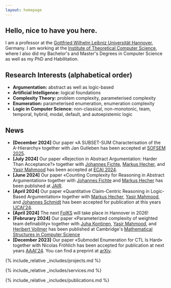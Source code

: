 ```yaml
---
layout: homepage
---
```


## Hello, nice to have you here.

I am a professor at the [Gottfried Wilhelm Leibniz Universität Hannover](https://www.uni-hannover.de), Germany. 
I am working at the [Institute of Theoretical Computer Science](https://www.thi.uni-hannover.de), where I also did my Bachelor's and Master's Degrees in Computer Science as well as my PhD and Habilitation.

## Research Interests (alphabetical order)

- **Argumentation:** abstract as well as logic-based
- **Artificial Intelligence:** logical foundations
- **Complexity Theory:** problem complexity, parameterised complexity
- **Enumeration:** parameterised enumeration, enumeration complexity
- **Logic in Computer Science:** non-classical, non-monotonic, team, temporal, hybrid, modal, default, and autoepistemic logic

## News
- **[December 2024]** Our paper «A SUBSET-SUM Characterisation of the A-Hierarchy» together with Jan Gutleben has been accepted at <a href="http://www.sofsem.sk/#accepted">SOFSEM 2025</a>.<br />
- **[July 2024]** Our paper «Rejection in Abstract Argumentation: Harder Than Acceptance?» together with <a href="https://liu.se/en/employee/johfi52)">Johannes Fichte</a>, <a href="https://www.csail.mit.edu/person/markus-hecher">Markus Hecher</a>, and <a href="https://dice-research.org/YasirMahmood">Yasir Mahmood</a> has been accepted at <a href="https://www.ecai2024.eu/">ECAI 2024</a>.<br />
- **[June 2024]** Our paper «Counting Complexity for Reasoning in Abstract Argumentation» together with <a href="https://liu.se/en/employee/johfi52)">Johannes Fichte</a> and <a href="https://www.csail.mit.edu/person/markus-hecher">Markus Hecher</a> has been published at <a href="https://jair.org/index.php/jair/article/view/16210">JAIR</a>.
- **[April 2024]** Our paper «Quantitative Claim-Centric Reasoning in Logic-Based Argumentation» together with <a href="https://www.csail.mit.edu/person/markus-hecher">Markus Hecher</a>, <a href="https://dice-research.org/YasirMahmood">Yasir Mahmood</a>, and <a href="https://ju.se/personinfo.html?sign=schjoh">Johannes Schmidt</a> has been accepted for publication at this years <a href="https://ijcai24.org/">IJCAI'24</a>.<br />
- **[April 2024]** The next <a href="https://foiks2026.github.io">FoIKS</a> will take place in Hannover in 2026!
- **[Februrary 2024]** Our paper «Parameterized complexity of weighted team definability» together with <a href="https://researchportal.helsinki.fi/en/persons/juha-kontinen">Juha Kontinen</a>, <a href="https://dice-research.org/YasirMahmood">Yasir Mahmood</a>, and <a href="https://www.thi.uni-hannover.de/de/vollmer">Heribert Vollmer</a> has been published at Cambridge's <a href="https://www.cambridge.org/core/journals/mathematical-structures-in-computer-science/article/parameterized-complexity-of-weighted-team-definability/61F58ADD30D9BE0BCDAC049F5AF6EF78">Mathematical Structures in Computer Science</a>
- **[December 2023]** Our paper «Submodel Enumeration for CTL Is Hard» together with Nicolas Fröhlich has been accepted for publication at next years <a href="https://aaai.org/aaai-conference/">AAAI'24</a>. You can find a preprint at <a href="https://arxiv.org/abs/2312.09868">arXiv</a>.

{% include_relative _includes/projects.md %}

{% include_relative _includes/services.md %}

{% include_relative _includes/publications.md %}
